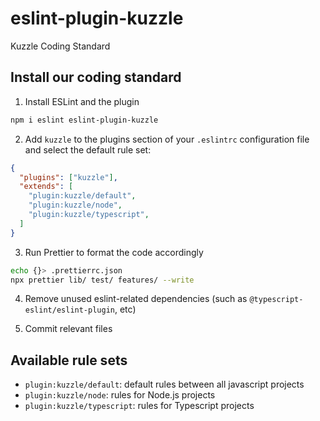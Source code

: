 # eslint-plugin-kuzzle

Kuzzle Coding Standard

## Install our coding standard

1) Install ESLint and the plugin

```sh
npm i eslint eslint-plugin-kuzzle
```

2) Add `kuzzle` to the plugins section of your `.eslintrc` configuration file and select the default rule set:

```json
{
  "plugins": ["kuzzle"],
  "extends": [
    "plugin:kuzzle/default",
    "plugin:kuzzle/node",
    "plugin:kuzzle/typescript",
  ]
}
```

3) Run Prettier to format the code accordingly

```sh
echo {}> .prettierrc.json
npx prettier lib/ test/ features/ --write
```

4) Remove unused eslint-related dependencies (such as `@typescript-eslint/eslint-plugin`, etc)

5) Commit relevant files

## Available rule sets

  - `plugin:kuzzle/default`: default rules between all javascript projects
  - `plugin:kuzzle/node`: rules for Node.js projects
  - `plugin:kuzzle/typescript`: rules for Typescript projects

